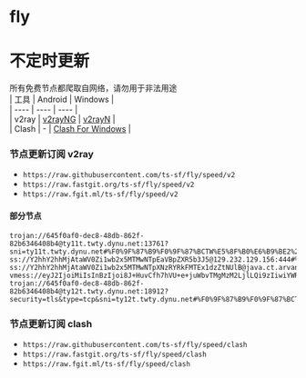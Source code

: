 # fly
# 不定时更新
所有免费节点都爬取自网络，请勿用于非法用途  
|  工具  | Android  | Windows  |  
|  ----  | ----   | ----  |  
| v2ray  | [v2rayNG](https://github.com/2dust/v2rayNG/releases) | [v2rayN](https://github.com/2dust/v2rayN/releases) |  
| Clash  | - | [Clash For Windows](https://github.com/2dust/clashN/releases) | 
  
### 节点更新订阅  v2ray
- `https://raw.githubusercontent.com/ts-sf/fly/speed/v2`  
- `https://raw.fastgit.org/ts-sf/fly/speed/v2`  
- `https://raw.fgit.ml/ts-sf/fly/speed/v2`  
#### 部分节点  
``` 
trojan://645f0af0-dec8-48db-862f-82b6346408b4@ty11t.twty.dynu.net:13761?sni=ty11t.twty.dynu.net#%F0%9F%87%B9%F0%9F%87%BCTW%E5%8F%B0%E6%B9%BE2%20229.4KB%2Fs
ss://Y2hhY2hhMjAtaWV0Zi1wb2x5MTMwNTpEaVBpZXR5b3J5@129.232.129.156:444#%F0%9F%87%BF%F0%9F%87%A6ZA%E5%8D%97%E9%9D%9E%20675.2KB%2Fs
ss://Y2hhY2hhMjAtaWV0Zi1wb2x5MTMwNTpXNzRYRkFMTEx1dzZtNUlB@java.ct.arvancode.eu.org:443#%F0%9F%87%BA%F0%9F%87%B8US%E7%BE%8E%E5%9B%BD2%2020.7MB%2Fs
vmess://eyJ2IjoiMiIsInBzIjoi8J+HuvCfh7hVU+e+juWbvTMgMzM2LjlLQi9zIiwiYWRkIjoiZGUtMDEuY2xvdWRsaW9uLm1lIiwicG9ydCI6IjgwODAiLCJpZCI6IjcwNjY2Nzc2LTRlOWYtNDM1MC1iM2YwLWFmYWZmNmE3MGRiMCIsImFpZCI6IjAiLCJzY3kiOiJhdXRvIiwibmV0Ijoid3MiLCJ0eXBlIjoibm9uZSIsImhvc3QiOiIiLCJwYXRoIjoiLyIsInRscyI6IiIsInNuaSI6IiIsInRlc3RfbmFtZSI6IlVT576O5Zu9MyJ9
trojan://645f0af0-dec8-48db-862f-82b6346408b4@ty12t.twty.dynu.net:18912?security=tls&type=tcp&sni=ty12t.twty.dynu.net#%F0%9F%87%B9%F0%9F%87%BCTW%E5%8F%B0%E6%B9%BE3%20343.5KB%2Fs
```
### 节点更新订阅  clash
- `https://raw.githubusercontent.com/ts-sf/fly/speed/clash`  
- `https://raw.fastgit.org/ts-sf/fly/speed/clash`  
- `https://raw.fgit.ml/ts-sf/fly/speed/clash`  


